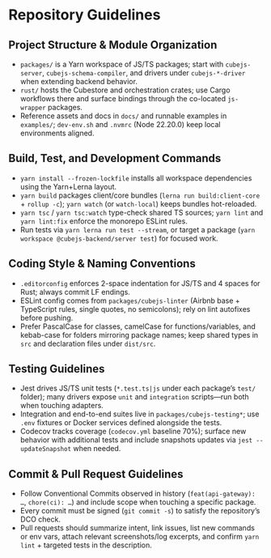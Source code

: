 # Repository Guidelines

## Project Structure & Module Organization
- `packages/` is a Yarn workspace of JS/TS packages; start with `cubejs-server`, `cubejs-schema-compiler`, and drivers under `cubejs-*-driver` when extending backend behavior.
- `rust/` hosts the Cubestore and orchestration crates; use Cargo workflows there and surface bindings through the co-located `js-wrapper` packages.
- Reference assets and docs in `docs/` and runnable examples in `examples/`; `dev-env.sh` and `.nvmrc` (Node 22.20.0) keep local environments aligned.

## Build, Test, and Development Commands
- `yarn install --frozen-lockfile` installs all workspace dependencies using the Yarn+Lerna layout.
- `yarn build` packages client/core bundles (`lerna run build:client-core` + `rollup -c`); `yarn watch` (or `watch-local`) keeps bundles hot-reloaded.
- `yarn tsc` / `yarn tsc:watch` type-check shared TS sources; `yarn lint` and `yarn lint:fix` enforce the monorepo ESLint rules.
- Run tests via `yarn lerna run test --stream`, or target a package (`yarn workspace @cubejs-backend/server test`) for focused work.

## Coding Style & Naming Conventions
- `.editorconfig` enforces 2-space indentation for JS/TS and 4 spaces for Rust; always commit LF endings.
- ESLint config comes from `packages/cubejs-linter` (Airbnb base + TypeScript rules, single quotes, no semicolons); rely on lint autofixes before pushing.
- Prefer PascalCase for classes, camelCase for functions/variables, and kebab-case for folders mirroring package names; keep shared types in `src` and declaration files under `dist/src`.

## Testing Guidelines
- Jest drives JS/TS unit tests (`*.test.ts|js` under each package’s `test/` folder); many drivers expose `unit` and `integration` scripts—run both when touching adapters.
- Integration and end-to-end suites live in `packages/cubejs-testing*`; use `.env` fixtures or Docker services defined alongside the tests.
- Codecov tracks coverage (`codecov.yml` baseline 70%); surface new behavior with additional tests and include snapshots updates via `jest --updateSnapshot` when needed.

## Commit & Pull Request Guidelines
- Follow Conventional Commits observed in history (`feat(api-gateway): …`, `chore(ci): …`) and include scope when touching a specific package.
- Every commit must be signed (`git commit -s`) to satisfy the repository’s DCO check.
- Pull requests should summarize intent, link issues, list new commands or env vars, attach relevant screenshots/log excerpts, and confirm `yarn lint` + targeted tests in the description.
